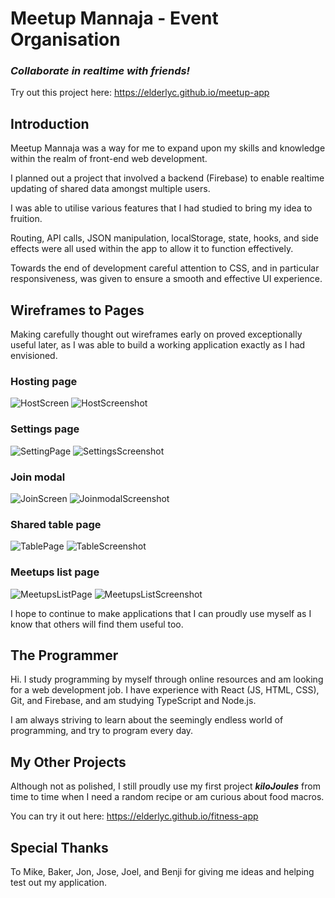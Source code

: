 # Meetup Mannaja - Event Organisation

### _Collaborate in realtime with friends!_

Try out this project here: https://elderlyc.github.io/meetup-app

## Introduction

Meetup Mannaja was a way for me to expand upon my skills and knowledge within the realm of front-end web development.

I planned out a project that involved a backend (Firebase) to enable realtime updating of shared data amongst multiple users.

I was able to utilise various features that I had studied to bring my idea to fruition.

Routing, API calls, JSON manipulation, localStorage, state, hooks, and side effects were all used within the app to allow it to function effectively.

Towards the end of development careful attention to CSS, and in particular responsiveness, was given to ensure a smooth and effective UI experience.

## Wireframes to Pages

Making carefully thought out wireframes early on proved exceptionally useful later, as I was able to build a working application exactly as I had envisioned.

### Hosting page

![HostScreen](./src/images/wireframes/InitialScreen.PNG) ![HostScreenshot](./src/images/screenshots/hostpage.PNG)

### Settings page

![SettingPage](./src/images/wireframes/SettingPage.PNG) ![SettingsScreenshot](./src/images/screenshots/settingspage.PNG)

### Join modal

![JoinScreen](./src/images/wireframes/JoinScreen.png) ![JoinmodalScreenshot](./src/images/screenshots/joinmodal.PNG)

### Shared table page

![TablePage](./src/images/wireframes/TablePage.png) ![TableScreenshot](./src/images/screenshots/tablepage.PNG)

### Meetups list page

![MeetupsListPage](./src/images/wireframes/MeetupsListPage.png) ![MeetupsListScreenshot](./src/images/screenshots/meetupslistpage.PNG)

I hope to continue to make applications that I can proudly use myself as I know that others will find them useful too.

## The Programmer

Hi. I study programming by myself through online resources and am looking for a web development job. I have experience with React (JS, HTML, CSS), Git, and Firebase, and am studying TypeScript and Node.js.

I am always striving to learn about the seemingly endless world of programming, and try to program every day.

## My Other Projects

Although not as polished, I still proudly use my first project _**kiloJoules**_ from time to time when I need a random recipe or am curious about food macros.

You can try it out here: https://elderlyc.github.io/fitness-app

## Special Thanks

To Mike, Baker, Jon, Jose, Joel, and Benji for giving me ideas and helping test out my application.
